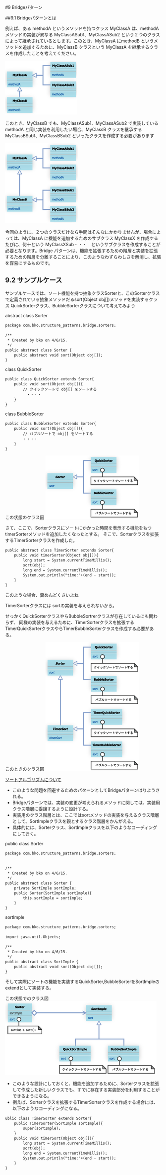 #9 Bridgeパターン

##9.1 Bridgeパターンとは

例えば、ある methodA というメソッドを持つクラス MyClassA は、methodA メソッドの実装が異なる MyClassASub1、MyClassASub2 という２つのクラスによって継承されているとします。このとき、MyClassA にmethodB というメソッドを追加するために、MyClassB クラスという MyClassA を継承するクラスを作成したことを考えてください。

![bridge1](../img/bridge/bridge1.gif)

このとき、MyClassB でも、MyClassASub1、MyClassASub2 で実装している methodA と同じ実装を利用したい場合、MyClassB クラスを継承する MyClassBSub1、MyClassBSub2 といったクラスを作成する必要があります

![bridge1](../img/bridge/bridge2.gif)

今回のように、２つのクラスだけなら手間はそんなにかかりませんが、場合によっては、MyClassA に機能を追加するためのサブクラス MyClassX を作成するたびに、何十という MyClassXSub・・・　というサブクラスを作成することが必要となります。Bridge パターンは、機能を拡張するための階層と実装を拡張するための階層を分離することにより、このようなわずらわしさを解消し、拡張を容易にするものです。


## 9.2 サンプルケース

サンプルケースでは、ソート機能を持つ抽象クラスSorterと、このSorterクラスで定義されている抽象メソッドだるsort(Object obj[])メソッドを実装するクラス
QuickSorterクラス、BubbleSorterクラスについて考えてみよう


abstract class Sorter
```
package com.bko.structure_patterns.bridge.sorters;

/**
 * Created by bko on 4/6/15.
 */
public abstract class Sorter {
    public abstract void sort(Object obj[]);
}

```

class QuickSorter
```
public class QuickSorter extends Sorter{
    public void sort(Object obj[]){
        // クイックソートで obj[] をソートする
        　・・・・
    }
}
```
class BubbleSorter
```
public class BubbleSorter extends Sorter{
    public void sort(Object obj[]){
        // バブルソートで obj[] をソートする
        ・・・・
    }
}
```

この状態のクラス図
![class zu ](../img/bridge/bridge3.gif)

さて、ここで、Sorterクラスにソートにかかった時間を表示する機能をもつtimerSorterメソッドを追加したくなったとする。
そこで、Sorterクラスを拡張するTimerSorterクラスを作成した。

```
public abstract class TimerSorter extends Sorter{
    public void timerSorter(Object obj[]){
        long start = System.currentTimeMillis();
        sort(obj);
        long end = System.currentTimeMillis();
        System.out.println("time:"+(end - start));
    }
}
```

このような場合、糞めんどくさいよね

TimerSorterクラスには
sortの実装を与えられないから。

せっかくQuickSorterクラスやらBubbleSortrerクラスが存在しているにも関わらず、
同様の実装を与えるために、TimerSorterクラスを拡張するTimerQuickSorterクラスやらTimerBubbleSorterクラスを作成する必要がある。

このときのクラス図
![class zu4](../img/bridge/bridge4.gif)

[ソートアルゴリズムについて](./sort.md)

- このような問題を回避するためのパターンとしてBridgeパターンはりようされる。
- Bridgeパターンでは、実装の変更が考えられるメソッドに関しては、実装用クラス階層に委譲するように設計する。
- 実装用のクラス階層とは、ここではsortメソッドの実装を与えるクラス階層として、SortImpleクラスを親とするクラス階層をかんがえる。
- 具体的には、Sorterクラス、SortImpleクラスを以下のようなコーディングにしておく。

public class Sorter
```
package com.bko.structure_patterns.bridge.sorters;


/**
 * Created by bko on 4/6/15.
 */
public abstract class Sorter {
    private SortImple sortImple;
    public Sorter(SortImple sortImple){
        this.sortImple = sortImple;
    }
}
```

sortImple
```
package com.bko.structure_patterns.bridge.sorters;

import java.util.Objects;

/**
 * Created by bko on 4/6/15.
 */
public abstract class SortImple {
    public abstract void sort(Object obj[]);
}
```

そして実際にソートの機能を実装するQuickSorter,BubbleSorterをSortImpleのextendとして実装する。

この状態でのクラス図
![class zu](../img/bridge/bridge5.gif)

- このような設計にしておくと、機能を追加するために、Sorterクラスを拡張して作成した新しいクラスでも、すでに存在する実装部分を利用することができるようになる。
- 例えば、Sorterクラスを拡張するTimerSorterクラスを作成する場合には、以下のようなコーディングになる。


```
ublic class TimerSorter extends Sorter{
    public TimerSorter(SortImple sortImple){
        super(sortImple);
    }
    public void timerSort(Object obj[]){
        long start = System.currentTimeMillis();
        sort(obj);
        long end = System.currentTimeMillis();
        System.out.println("time:"+(end - start));
    }
}
```






